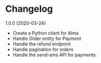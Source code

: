 # Changelog

1.0.0 (2020-03-24)

- Create a Python client for Alma
- Handle Order entity for Payment
- Handle the refund endpoint
- Handle pagination for orders
- Handle the send-sms API for payments.
